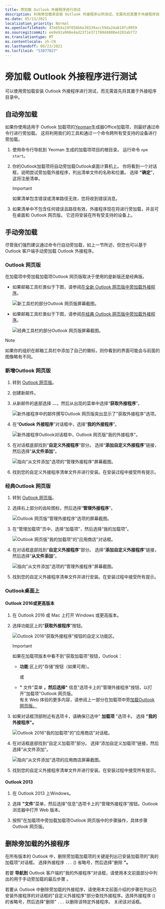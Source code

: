```yaml
---
title: 旁加载 Outlook 外接程序进行测试
description: 利用旁加载来安装 Outlook 外接程序以供测试，无需先将其置于外接程序目录中。
ms.date: 05/13/2021
localization_priority: Normal
ms.openlocfilehash: 47eb5da19f858b6e30339acc59da24a818fc0959
ms.sourcegitcommit: ee9e92a968e4ad23f1e371f00d4888e4203ab772
ms.translationtype: MT
ms.contentlocale: zh-CN
ms.lasthandoff: 06/23/2021
ms.locfileid: "53077027"
---
```

# <a name="sideload-outlook-add-ins-for-testing"></a>旁加载 Outlook 外接程序进行测试

可以使用旁加载安装 Outlook 外接程序进行测试，而无需首先将其置于外接程序目录中。

## <a name="sideload-automatically"></a>自动旁加载

如果你使用适用于 Outlook 加载项的[Yeoman](https://github.com/OfficeDev/generator-office)生成器Office加载项，则最好通过命令行进行旁加载。 这将利用我们的工具和通过一个命令跨所有受支持的设备进行旁加载。

1. 使用命令行导航到 Yeoman 生成的加载项项目的根目录。 运行命令 `npm start`。

1. 你的Outlook加载项将自动旁加载Outlook桌面计算机上。 你将看到一个对话框，说明尝试旁加载外接程序，列出清单文件的名称和位置。 选择 **"确定**"，这将注册清单。

    > [!IMPORTANT]
    > 如果清单包含错误或清单路径无效，您将收到错误消息。

1. 如果清单中不包含任何错误且路径有效，外接程序现在将进行旁加载，并且可在桌面和 Outlook 网页版。 它还将安装在所有受支持的设备上。

## <a name="sideload-manually"></a>手动旁加载

尽管我们强烈建议通过命令行自动旁加载，如上一节所述，但您也可以基于 Outlook 客户端手动旁加载 Outlook 外接程序。

### <a name="outlook-on-the-web"></a>Outlook 网页版

在加载项中旁加载加载项Outlook 网页版取决于使用的是新版还是经典版。

- 如果邮箱工具栏类似于下图，请参阅[在全新 Outlook 网页版中旁加载外接程序](#new-outlook-on-the-web)。

    ![新工具栏的部分Outlook 网页版屏幕截图。](../images/outlook-on-the-web-new-toolbar.png)

- 如果邮箱工具栏类似于下图，请参阅[在经典 Outlook 网页版中旁加载外接程序](#classic-outlook-on-the-web)。

    ![经典工具栏的部分Outlook 网页版屏幕截图。](../images/outlook-on-the-web-classic-toolbar.png)

> [!NOTE]
> 如果你的组织在邮箱工具栏中添加了自己的徽标，则你看到的界面可能会与前面的图像略有不同。

### <a name="new-outlook-on-the-web"></a>新增Outlook 网页版

1. 转到 [Outlook 网页版](https://outlook.office.com)。

1. 创建新邮件。

1. 从新邮件的底部选择 **...**，然后从出现的菜单中选择“**获取外接程序**”。

    ![新外接程序中的邮件撰写Outlook 网页版突出显示了"获取外接程序"选项。](../images/outlook-on-the-web-new-get-add-ins.png)

1. 在“**Outlook 外接程序**”对话框中，选择“**我的外接程序**”。

    ![新外接程序Outlook对话框中，Outlook 网页版"我的外接程序"。](../images/outlook-on-the-web-new-my-add-ins.png)

1. 在对话框底部找到“**自定义外接程序**”部分。 选择“**添加自定义外接程序**”链接，然后选择“**从文件添加**”。

    ![指向"从文件添加"选项的"管理外接程序"屏幕截图。](../images/outlook-sideload-desktop-add-from-file.png)

1. 找到您的自定义外接程序清单文件并进行安装。在安装过程中接受所有提示。

### <a name="classic-outlook-on-the-web"></a>经典Outlook 网页版

1. 转到 [Outlook 网页版](https://outlook.office.com)。

1. 选择右上部分的齿轮图标，然后选择“**管理外接程序**”。

    ![Outlook 网页版"管理外接程序"选项的屏幕截图。](../images/outlook-sideload-web-manage-integrations.png)

1. 在“管理加载项”页中，选择“加载项”，然后选择“我的加载项”。

    ![Outlook 网页版"我的加载项"的"应用商店"对话框。](../images/outlook-sideload-store-select-add-ins.png)

1. 在对话框底部找到“**自定义外接程序**”部分。 选择“**添加自定义外接程序**”链接，然后选择“**从文件添加**”。

    ![指向"从文件添加"选项的"管理外接程序"屏幕截图。](../images/outlook-sideload-desktop-add-from-file.png)

1. 找到您的自定义外接程序清单文件并进行安装。在安装过程中接受所有提示。

### <a name="outlook-on-the-desktop"></a>Outlook桌面上

#### <a name="outlook-2016-or-later"></a>Outlook 2016或更高版本

1. 在 Outlook 2016 或 Mac 上打开 Windows 或更高版本。

1. 选择功能区上的“**获取外接程序**”按钮。

    ![Outlook 2016"获取外接程序"按钮的自定义功能区。](../images/outlook-sideload-desktop-store.png)

    > [!IMPORTANT]
    > 如果在加载项版本中看不到"获取加载项"按钮，Outlook：
    >
    > - **功能** 区上的"存储"按钮（如果可用）。
    >
    >   或
    >
    > - **"** 文件"菜单 **，然后选择"** 信息"选项卡上的"管理外接程序"按钮，以打开"加载项"Outlook 网页版。<br>有关 Web 体验的更多内容，请参阅上一部分在加载项中旁[加载Outlook 网页版。](#outlook-on-the-web)

1. 如果对话框顶部附近有选项卡，请确保已选中" **加载项** "选项卡。 选择 **"我的外接程序"。**

    ![Outlook 2016"我的加载项"的"应用商店"对话框。](../images/outlook-sideload-store-select-add-ins.png)

1. 在对话框底部找到“自定义加载项”部分。 选择“添加自定义加载项”链接，然后选择“从文件添加”。

    ![指向"从文件添加"选项的应用商店屏幕截图。](../images/outlook-sideload-desktop-add-from-file.png)

1. 找到您的自定义外接程序清单文件并进行安装。在安装过程中接受所有提示。

#### <a name="outlook-2013"></a>Outlook 2013

1. 在 Outlook 2013 上Windows。

1. 选择 **"文件**"菜单，然后选择"信息"选项卡上的"管理外接程序"按钮。Outlook浏览器中打开 Web 版本。

1. 按照"在加载项中[](#outlook-on-the-web)旁加载加载项Outlook 网页版中的步骤操作，具体步骤Outlook 网页版。

## <a name="remove-a-sideloaded-add-in"></a>删除旁加载的外接程序

在所有版本的 Outlook 中，删除旁加载加载项的关键是列出已安装加载项的"我的加载项"对话框。 选择外接程序 `...` () 省略号，然后选择"删除 **"。**

若要 **导航到** Outlook 客户端的"我的外接程序"对话框，请使用本文前面部分中列出的用于手动旁加载的最后步骤 [](#sideload-manually)。

若要从 Outlook 中删除旁加载的外接程序，请使用本文前面介绍的步骤在列出已安装外接程序的对话框的"自定义外接程序"部分查找外接程序。选择外接程序 () 的省略号，然后选择"删除" `...` 以删除该特定外接程序。  关闭该对话框。
